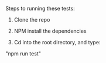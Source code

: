 Steps to running these tests: 

1) Clone the repo

2) NPM install the dependencies

3) Cd into the root directory, and type:

"npm run test"